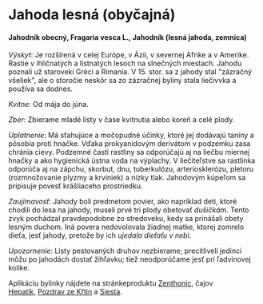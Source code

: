 Jahoda lesná (obyčajná)
=======================

#### Jahodník obecný, Fragaria vesca L., Jahodník (lesná jahoda, zemnica)

*Výskyt*: Je rozšírená v celej Európe, v Ázii, v severnej Afrike a v Amerike.
Rastie v ihličnatých a listnatých lesoch na slnečných miestach. Jahodu poznali
už starovekí Gréci a Rimania. V 15. stor. sa z jahody stal "zázračný všeliek",
ale o storočie neskôr sa zo zázračnej byliny stala liečivvka a používa sa
dodnes.

*Kvitne*: Od mája do júna.

*Zber*: Zbierame mladé listy v čase kvitnutia alebo koreň a celé plody.

*Uplatnenie*: Má sťahujúce a močopudné účinky, ktoré jej dodávajú taníny a
pôsobia proti hnačke. Vďaka prokyanidovým derivátom v podzemku zasa chránia
cievy. Podzemné časti rastliny sa odporúčajú aj na liečbu miernej hnačky a ako
hygienická ústna voda na výplachy. V liečiteľstve sa rastlinka odporúča aj na
zápchu, skorbut, dnu, tuberkulózu, arteriosklerózu, pletoru (rozmnožovanie
plyzmy a krviniek) a nízky tlak. Jahodovým kúpeľom sa pripisuje povesť
krášliaceho prostriedku.

*Zaujímavosť*: Jahody boli predmetom povier, ako napríklad deti, ktoré chodili
do lesa na jahody, museli prvé tri plody obetovať *dušičkám*. Tento zvyk
pochádzal pravdepodobne zo stredoveku, kedy sa prinášali obety lesným duchom.
Iná povera nedovolovala žiadnej matke, ktorej zomrelo dieťa, jesť jahody,
pretože by ich *ujedala dieťaťu v nebi*.

*Upozornenie*: Listy pestovaných druhov nezbierame; precitlivelí jedinci môžu po
jahodách dostať žihľavku; tiež neodporúčame jesť pri ľadvinovej kolike.

Aplikáciu bylinky nájdete na stránkeproduktu
[Zenthonic](/sip/p/zenthonic/), čajov
[Hepatik,](/sip/caje/hepatik) [Pozdrav ze Křtin](/sip/caje/pozdrav-z-krtin) a
[Siesta](/sip/caje/siesta).

### 

